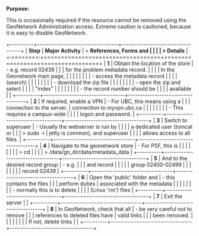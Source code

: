 **Purpose:**

This is occasionally required if the resource cannot be removed using
the GeoNetwork Administration access. Extreme caution is cautioned,
because it is easy to disable GeoNetwork.

+----------+----------------------------------+-----------------------------------+
| **Step** | **Major Activity**               | > **References, Forms and         |
|          |                                  | > Details**                       |
+:========:+==================================+===================================+
| **1**    | Obtain the location of the store | - e.g. record 02439               |
|          | for the problem metadata record. |                                   |
|          | In the Geonetwork main page,     |                                   |
|          |                                  |                                   |
|          | - access the metadata record     |                                   |
|          |   (search)                       |                                   |
|          |                                  |                                   |
|          | - download the zip file          |                                   |
|          |                                  |                                   |
|          | - open the zip and select        |                                   |
|          |   "index"                        |                                   |
|          |                                  |                                   |
|          | - the record number should be    |                                   |
|          |   available                      |                                   |
+----------+----------------------------------+-----------------------------------+
| **2**    | If required, enable a VPN        | - For UBC, this means using a     |
|          | connection to the server.        |   connection to myvpn.ubc.ca      |
|          |                                  |                                   |
|          |                                  | - This requires a campus-wide     |
|          |                                  |   logon and password.             |
+----------+----------------------------------+-----------------------------------+
| **3**    | Switch to superuser              | - Usually the webserver is run by |
|          |                                  |   a dedicated user (tomcat or     |
|          | > sudo -i                        |   jetty is common), and superuser |
|          |                                  |   allows access to all files.     |
+----------+----------------------------------+-----------------------------------+
| **4**    | Navigate to the geonetwork store | - For PSF, this is                |
|          |                                  |                                   |
|          |                                  | > cd                              |
|          |                                  | > /data/gn_dir/data/metadata_data |
+----------+----------------------------------+-----------------------------------+
| **5**    | And to the desired record group  | - e.g.                            |
|          | and record                       |                                   |
|          |                                  | group 02400-02499                 |
|          |                                  |                                   |
|          |                                  | record 02439                      |
+----------+----------------------------------+-----------------------------------+
| **6**    | Open the 'public' folder and     | - this contains the files         |
|          | perform duties                   |   associated with the metadata    |
|          |                                  |                                   |
|          |                                  | - normally this is to delete      |
|          |                                  |   (Linux 'rm') files              |
+----------+----------------------------------+-----------------------------------+
| **7**    | Exit the server                  |                                   |
+----------+----------------------------------+-----------------------------------+
| **8**    | In GeoNetwork, check that all    | - be very careful not to remove   |
|          | references to deleted files have |   valid links                     |
|          | been removed.                    |                                   |
|          |                                  |                                   |
|          | If not, delete links             |                                   |
+----------+----------------------------------+-----------------------------------+
